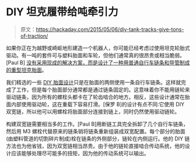# DIY 坦克履带给吨牵引力

> 原文：<https://hackaday.com/2015/05/06/diy-tank-tracks-give-tons-of-traction/>

如果你正在为越野或崎岖地形建造一个机器人，你可能已经考虑过使用坦克轮胎式驱动。有一吨的套件可与塑料胎面和车轮，但他们通常真的很昂贵或相当脆弱。[Paul B] [没有采用现成的解决方案，而是设计了一种用普通自行车链条和导管制成的重型坦克胎面](http://letsmakerobots.com/content/how-i-made-my-tracks)。

我们精选的一些 [DIY 胎面设计](http://hackaday.com/2012/10/17/tank-tread-robot-build-aims-for-a-smooth-ride/)只是在胎面的两侧使用一条自行车链条。这样就完成了工作，但是每个胎面部分通常都是通过链条固定的。这意味着你不能用链轮来驱动链条，因为所有的螺栓头都卡在了轮齿啮合的地方。相反，这些设计通常在胎面内部使用驱动轮，这在重载下容易打滑。[保罗 B]的设计有点不同:它使用 DIY 双宽链，所以他可以用螺栓将胎面部分连接到链上，同时仍然使用驱动链轮。

构建双宽链需要相当多的工作。[Paul B]用断链工具完全拆卸了几个自行车链条，然后用 M3 螺栓代替原来的链条销将链条重新组装成双宽配置。每个部分的胎面(由塑料管道的切割碎片制成)栓在链条的外侧部分，链轮在内侧运行。他的 DIY 链方法也为他省钱，因为双宽链相当昂贵。由于他的链轮直接啮合传动系统，他的设计应该能够处理尽可能多的扭矩，因为他的传动系统可以输出。